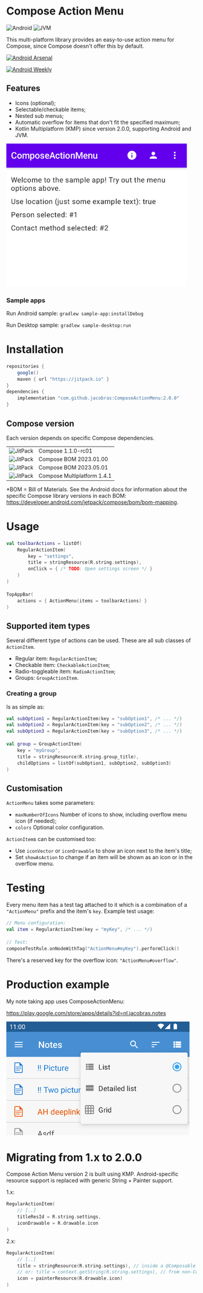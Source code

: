 # Compose Action Menu

![Android](https://img.shields.io/badge/-android-6EDB8D.svg?style=flat)
![JVM](https://img.shields.io/badge/-jvm-DB413D.svg?style=flat)

This multi-platform library provides an easy-to-use action menu for Compose, since Compose doesn't offer this by default.

[![Android Arsenal]( https://img.shields.io/badge/Android%20Arsenal-ComposeActionMenu-green.svg?style=flat )]( https://android-arsenal.com/details/1/8261 )

[![Android Weekly](https://androidweekly.net/issues/issue-499/badge)](https://androidweekly.net/issues/issue-499/)

## Features

- Icons (optional);
- Selectable/checkable items;
- Nested sub menus;
- Automatic overflow for items that don't fit the specified maximum;
- Kotlin Multiplatform (KMP) since version 2.0.0, supporting Android and JVM.

![Animated preview image](preview.gif)

### Sample apps

Run Android sample: `gradlew sample-app:installDebug`

Run Desktop sample: `gradlew sample-desktop:run`

# Installation

```groovy
repositories {
    google()
    maven { url "https://jitpack.io" }
}
dependencies {
    implementation "com.github.jacobras:ComposeActionMenu:2.0.0"
}
```

## Compose version

Each version depends on specific Compose dependencies.

<table>
 <tr>
  <td><img alt="JitPack" src="https://img.shields.io/badge/jitpack-v1.0.0-blue"></td><td>Compose 1.1.0-rc01</td>
 </tr>
 <tr>
  <td><img alt="JitPack" src="https://img.shields.io/badge/jitpack-v1.1.0-blue"></td><td>Compose BOM 2023.01.00</td>
 </tr>
 <tr>
  <td><img alt="JitPack" src="https://img.shields.io/badge/jitpack-v1.2.0-blue"></td><td>Compose BOM 2023.05.01</td>
 </tr>
 <tr>
  <td><img alt="JitPack" src="https://img.shields.io/badge/jitpack-v2.0.0-blue"></td><td>Compose Multiplatform 1.4.1</td>
 </tr>
</table>

*BOM = Bill of Materials. See the Android docs for information about the specific Compose library versions in each
BOM: https://developer.android.com/jetpack/compose/bom/bom-mapping.

# Usage

```kotlin
val toolbarActions = listOf(
    RegularActionItem(
        key = "settings",
        title = stringResource(R.string.settings),
        onClick = { /* TODO: Open settings screen */ }
    )
)

TopAppBar(
    actions = { ActionMenu(items = toolbarActions) }
)
```

## Supported item types

Several different type of actions can be used. These are all sub classes of `ActionItem`.

- Regular item: `RegularActionItem`;
- Checkable item: `CheckableActionItem`;
- Radio-toggleable item: `RadioActionItem`;
- Groups: `GroupActionItem`.

### Creating a group

Is as simple as:

```kotlin
val subOption1 = RegularActionItem(key = "subOption1", /* ... */)
val subOption2 = RegularActionItem(key = "subOption2", /* ... */)
val subOption3 = RegularActionItem(key = "subOption3", /* ... */)

val group = GroupActionItem(
    key = "myGroup",
    title = stringResource(R.string.group_title),
    childOptions = listOf(subOption1, subOption2, subOption3)
)
```

## Customisation

`ActionMenu` takes some parameters:

- `maxNumberOfIcons` Number of icons to show, including overflow menu icon (if needed);
- `colors` Optional color configuration.

`ActionItem`s can be customised too:

- Use `iconVector` or `iconDrawable` to show an icon next to the item's title;
- Set `showAsAction` to change if an item will be shown as an icon or in the overflow menu.

# Testing

Every menu item has a test tag attached to it which is a combination of a `"ActionMenu"` prefix and the item's `key`. Example test usage:

```kotlin
// Menu configuration:
val item = RegularActionItem(key = "myKey", /* ... */)

// Test:
composeTestRule.onNodeWithTag("ActionMenu#myKey").performClick()
```

There's a reserved key for the overflow icon: `"ActionMenu#overflow"`.

# Production example

My note taking app uses ComposeActionMenu:

<https://play.google.com/store/apps/details?id=nl.jacobras.notes>

![](preview_notes.png)

# Migrating from 1.x to 2.0.0

Compose Action Menu version 2 is built using KMP. Android-specific resource support is replaced with generic String + Painter support.

1.x:

```kotlin
RegularActionItem(
    // [..]
    titleResId = R.string.settings,
    iconDrawable = R.drawable.icon
)
```

2.x:

```kotlin
RegularActionItem(
    // [..]
    title = stringResource(R.string.settings), // inside a @Composable
    // or: title = context.getString(R.string.settings), // from non-Compose context
    icon = painterResource(R.drawable.icon)
)
```